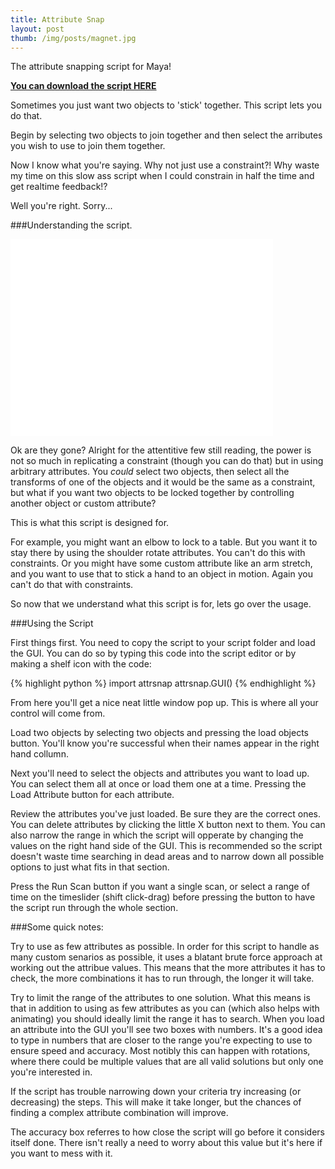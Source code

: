 ```yaml
---
title: Attribute Snap
layout: post
thumb: /img/posts/magnet.jpg
---
```

The attribute snapping script for Maya!<!-- more -->

__[You can download the script HERE](https://github.com/internetimagery/attrsnap/releases)__

Sometimes you just want two objects to 'stick' together. This script lets you do that.

Begin by selecting two objects to join together and then select the arributes you wish to use to join them together.

Now I know what you're saying. Why not just use a constraint?! Why waste my time on this slow ass script when I could constrain in half the time and get realtime feedback!?

Well you're right. Sorry...

###Understanding the script.

<div class="js-video [vimeo, widescreen]"><iframe width="420" height="315" src="//www.youtube-nocookie.com/embed/9E86CirMOfc?rel=0" frameborder="0" allowfullscreen></iframe></div>

Ok are they gone? Alright for the attentitive few still reading, the power is not so much in replicating a constraint (though you can do that) but in using arbitrary attributes. You *could* select two objects, then select all the transforms of one of the objects and it would be the same as a constraint, but what if you want two objects to be locked together by controlling another object or custom attribute?

This is what this script is designed for.

For example, you might want an elbow to lock to a table. But you want it to stay there by using the shoulder rotate attributes. You can't do this with constraints. Or you might have some custom attribute like an arm stretch, and you want to use that to stick a hand to an object in motion. Again you can't do that with constraints.

So now that we understand what this script is for, lets go over the usage.

###Using the Script

First things first. You need to copy the script to your script folder and load the GUI. You can do so by typing this code into the script editor or by making a shelf icon with the code:

{% highlight python %}
	import attrsnap
	attrsnap.GUI()
{% endhighlight %}

From here you'll get a nice neat little window pop up. This is where all your control will come from.

Load two objects by selecting two objects and pressing the load objects button. You'll know you're successful when their names appear in the right hand collumn.

Next you'll need to select the objects and attributes you want to load up. You can select them all at once or load them one at a time. Pressing the Load Attribute button for each attribute.

Review the attributes you've just loaded. Be sure they are the correct ones. You can delete attributes by clicking the little X button next to them. You can also narrow the range in which the script will opperate by changing the values on the right hand side of the GUI. This is recommended so the script doesn't waste time searching in dead areas and to narrow down all possible options to just what fits in that section.

Press the Run Scan button if you want a single scan, or select a range of time on the timeslider (shift click-drag) before pressing the button to have the script run through the whole section.

###Some quick notes:

Try to use as few attributes as possible. In order for this script to handle as many custom senarios as possible, it uses a blatant brute force approach at working out the attribue values. This means that the more attributes it has to check, the more combinations it has to run through, the longer it will take.

Try to limit the range of the attributes to one solution. What this means is that in addition to using as few attributes as you can (which also helps with animating) you should ideally limit the range it has to search. When you load an attribute into the GUI you'll see two boxes with numbers. It's a good idea to type in numbers that are closer to the range you're expecting to use to ensure speed and accuracy. Most notibly this can happen with rotations, where there could be multiple values that are all valid solutions but only one you're interested in.

If the script has trouble narrowing down your criteria try increasing (or decreasing) the steps. This will make it take longer, but the chances of finding a complex attribute combination will improve.

The accuracy box referres to how close the script will go before it considers itself done. There isn't really a need to worry about this value but it's here if you want to mess with it.